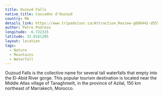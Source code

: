 ```yaml
---
title: Ouzoud Falls
native_title: Cascades d'Ouzoud
country: MA
details_link: https://www.tripadvisor.ca/Attraction_Review-g608442-d555781-Reviews-Cascades_d_Ouzoud-Ouzoud_Tadla_Azilal_Region.html
author: Petro Podrezo
longitude: -6.722325
latitude: 32.0161205
layout: location
tags:
  - Nature
  - Mountains
  - Waterfall
---
```

Ouzoud Falls is the collective name for several tall waterfalls that empty into the El-Abid River gorge. This popular tourism destination is located near the Middle Atlas village of Tanaghmeilt, in the province of Azilal, 150 km northeast of Marrakech, Morocco. 
